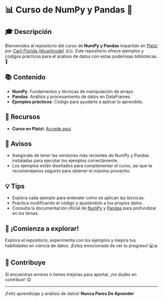 # 📊 Curso de NumPy y Pandas 🐼

## 🎓 Descripción

Bienvenidos al repositorio del curso de **NumPy y Pandas** impartido en [Platzi](https://platzi.com/cursos/numpy-pandas/) por [Carli Florida (@carlicode)](https://github.com/carlicode) 🇧🇴. Este repositorio ofrece ejemplos y códigos prácticos para el análisis de datos con estas poderosas bibliotecas. 🚀

## 📚 Contenido

- **NumPy**: Fundamentos y técnicas de manipulación de arrays.
- **Pandas**: Análisis y procesamiento de datos en DataFrames.
- **Ejemplos prácticos**: Código para ayudarte a aplicar lo aprendido.

## 🔗 Recursos

- **Curso en Platzi**: [Accede aquí](https://platzi.com/cursos/numpy-pandas/)

## 📢 Avisos

- Asegúrate de tener las versiones más recientes de NumPy y Pandas instaladas para ejecutar los ejemplos correctamente.
- Los ejemplos están diseñados para complementar el curso, así que te recomendamos seguirlo para obtener el máximo provecho.

## 💡 Tips

- Explora cada ejemplo para entender cómo se aplican las técnicas.
- Practica modificando el código y ajustándolo a tus propios datos.
- Consulta la documentación oficial de [NumPy](https://numpy.org/doc/stable/) y [Pandas](https://pandas.pydata.org/pandas-docs/stable/) para profundizar en los temas.

## 🚀 ¡Comienza a explorar!

Explora el repositorio, experimenta con los ejemplos y mejora tus habilidades en ciencia de datos. ¡Estoy emocionada de ver tu progreso! 💻📊

## 🤝 Contribuye

Si encuentras errores o tienes mejoras para aportar, ¡no dudes en contribuir! 😊

---

¡Feliz aprendizaje y análisis de datos! <strong>Nunca Pares De Aprender</strong>
